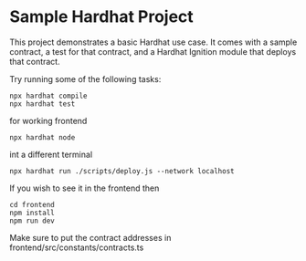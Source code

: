 # Sample Hardhat Project

This project demonstrates a basic Hardhat use case. It comes with a sample contract, a test for that contract, and a Hardhat Ignition module that deploys that contract.

Try running some of the following tasks:

```shell
npx hardhat compile
npx hardhat test
```
for working frontend
```
npx hardhat node
```
int a different terminal
```
npx hardhat run ./scripts/deploy.js --network localhost
```
If you wish to see it in the frontend then

```shell
cd frontend
npm install
npm run dev
```

Make sure to put the contract addresses in frontend/src/constants/contracts.ts

